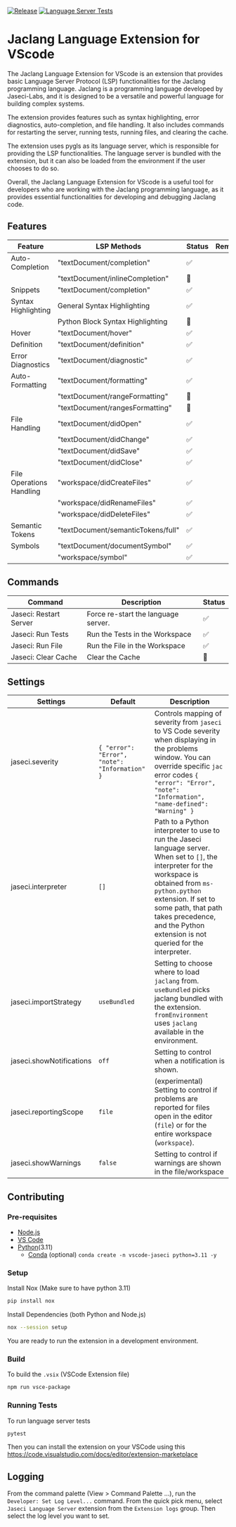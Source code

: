 [![Release](https://github.com/Jaseci-Labs/jaclang-vscode/actions/workflows/release.yml/badge.svg)](https://github.com/Jaseci-Labs/jaclang-vscode/actions/workflows/release.yml) [![Language Server Tests](https://github.com/Jaseci-Labs/jac-analyzer/actions/workflows/ls_tests.yml/badge.svg?branch=main)](https://github.com/Jaseci-Labs/jac-analyzer/actions/workflows/ls_tests.yml)

# Jaclang Language Extension for VScode

The Jaclang Language Extension for VScode is an extension that provides basic Language Server Protocol (LSP) functionalities for the Jaclang programming language. Jaclang is a programming language developed by Jaseci-Labs, and it is designed to be a versatile and powerful language for building complex systems.

The extension provides features such as syntax highlighting, error diagnostics, auto-completion, and file handling. It also includes commands for restarting the server, running tests, running files, and clearing the cache.

The extension uses pygls as its language server, which is responsible for providing the LSP functionalities. The language server is bundled with the extension, but it can also be loaded from the environment if the user chooses to do so.

Overall, the Jaclang Language Extension for VScode is a useful tool for developers who are working with the Jaclang programming language, as it provides essential functionalities for developing and debugging Jaclang code.

## Features

| Feature | LSP Methods | Status | Remarks |
| ------- | ---------- | ------ | ------- |
| Auto-Completion | "textDocument/completion" | ✅ |
| | "textDocument/inlineCompletion" | 🚧 |
| Snippets | "textDocument/completion" | ✅ |
| Syntax Highlighting | General Syntax Highlighting | ✅ |
| | Python Block Syntax Highlighting | 🚧 |
| Hover | "textDocument/hover" | ✅ |
| Definition | "textDocument/definition"| ✅ |
| Error Diagnostics | "textDocument/diagnostic" | ✅ |
| Auto-Formatting | "textDocument/formatting" | ✅ |
| | "textDocument/rangeFormatting" | 🚧 |
| | "textDocument/rangesFormatting" | 🚧 |
| File Handling | "textDocument/didOpen" | ✅ |
| | "textDocument/didChange" | ✅ |
| | "textDocument/didSave" | ✅ |
| | "textDocument/didClose" | ✅ |
| File Operations Handling | "workspace/didCreateFiles" | ✅ |
| | "workspace/didRenameFiles" | ✅ |
| | "workspace/didDeleteFiles" | ✅ |
| Semantic Tokens | "textDocument/semanticTokens/full" | ✅ |
| Symbols | "textDocument/documentSymbol" | ✅ |
| | "workspace/symbol" | ✅ |

## Commands

| Command                | Description                         | Status |
| ---------------------- | ----------------------------------- | ------ |
| Jaseci: Restart Server | Force re-start the language server. |  ✅   |
| Jaseci: Run Tests      | Run the Tests in the Workspace  |  ✅   |
| Jaseci: Run File       | Run the File in the Workspace  |  ✅   |
| Jaseci: Clear Cache    | Clear the Cache  |  🚧   |

## Settings

| Settings | Default | Description |
| -------- | ------- | ----------- |
| jaseci.severity | `{ "error": "Error", "note": "Information" }` | Controls mapping of severity from `jaseci` to VS Code severity when displaying in the problems window. You can override specific `jac` error codes `{ "error": "Error", "note": "Information", "name-defined": "Warning" }` |
| jaseci.interpreter | `[]` | Path to a Python interpreter to use to run the Jaseci language server. When set to `[]`, the interpreter for the workspace is obtained from `ms-python.python` extension. If set to some path, that path takes precedence, and the Python extension is not queried for the interpreter. |
| jaseci.importStrategy | `useBundled` | Setting to choose where to load `jaclang` from. `useBundled` picks jaclang bundled with the extension. `fromEnvironment` uses `jaclang` available in the environment. |
| jaseci.showNotifications | `off` | Setting to control when a notification is shown. |
| jaseci.reportingScope | `file` | (experimental) Setting to control if problems are reported for files open in the editor (`file`) or for the entire workspace (`workspace`). |
| jaseci.showWarnings | `false` | Setting to control if warnings are shown in the file/workspace |

## Contributing

### Pre-requisites

- [Node.js](https://nodejs.org/en/)
- [VS Code](https://code.visualstudio.com/)
- [Python](https://www.python.org/)(3.11)
  - [Conda](https://docs.conda.io/en/latest/) (optional) `conda create -n vscode-jaseci python=3.11 -y`

### Setup

Install Nox (Make sure to have python 3.11)

```bash
pip install nox
```

Install Dependencies (both Python and Node.js)

```bash
nox --session setup
```

You are ready to run the extension in a development environment.

### Build

To build the `.vsix` (VSCode Extension file)

```bash
npm run vsce-package
```

### Running Tests

To run language server tests

```bash
pytest
```

Then you can install the extension on your VSCode using this <https://code.visualstudio.com/docs/editor/extension-marketplace>

## Logging

From the command palette (View > Command Palette ...), run the `Developer: Set Log Level...` command. From the quick pick menu, select `Jaseci Language Server` extension from the `Extension logs` group. Then select the log level you want to set.
